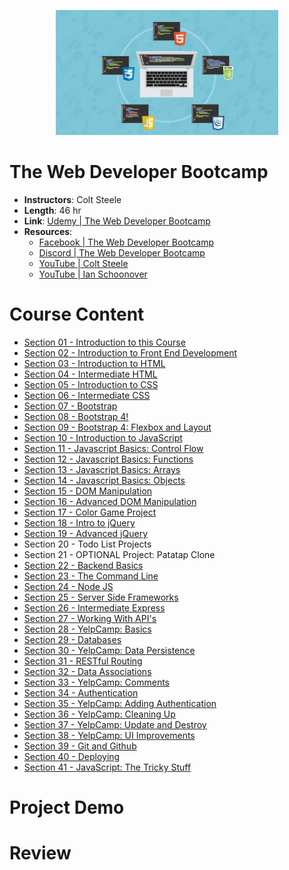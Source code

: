 <p align="center">
  <img height="200" src="./src/logo.png">
</p>

# The Web Developer Bootcamp

- **Instructors**: Colt Steele
- **Length**: 46 hr
- **Link**: [Udemy | The Web Developer Bootcamp](https://www.udemy.com/the-web-developer-bootcamp/)
- **Resources**: 
  - [Facebook | The Web Developer Bootcamp](https://www.facebook.com/groups/2100745003324401/)
  - [Discord | The Web Developer Bootcamp](https://discord.gg/CUga7jX)
  - [YouTube | Colt Steele](https://www.youtube.com/channel/UCrqAGUPPMOdo0jfQ6grikZw)
  - [YouTube | Ian Schoonover](https://www.youtube.com/c/ianschoonover)

# Course Content

- [Section 01 - Introduction to this Course](./Section%2001%20-%20Introduction%20to%20this%20Course/)
- [Section 02 - Introduction to Front End Development](./Section%2002%20-%20Introduction%20to%20Front%20End%20Development/)
- [Section 03 - Introduction to HTML](./Section%2003%20-%20Introduction%20to%20HTML)
- [Section 04 - Intermediate HTML](./Section%2004%20-%20Intermediate%20HTML)
- [Section 05 - Introduction to CSS](./Section%2005%20-%20Introduction%20to%20CSS)
- [Section 06 - Intermediate CSS](./Section%2006%20-%20Intermediate%20CSS)
- [Section 07 - Bootstrap](./Section%2007%20-%20Bootstrap)
- [Section 08 - Bootstrap 4!](./Section%2008%20-%20Bootstrap%204!)
- [Section 09 - Bootstrap 4: Flexbox and Layout](Section%2009%20-%20Bootstrap%204%2C%20Flexbox%20and%20Layout)
- [Section 10 - Introduction to JavaScript](./Section%2010%20-%20Introduction%20to%20JavaScript)
- [Section 11 - Javascript Basics: Control Flow](./Section%2011%20-%20Javascript%20Basics%2C%20Control%20Flow)
- [Section 12 - Javascript Basics: Functions](./Section%2012%20-%20Javascript%20Basics%2C%20Functions)
- [Section 13 - Javascript Basics: Arrays](./Section%2013%20-%20Javascript%20Basics%2C%20Arrays)
- [Section 14 - Javascript Basics: Objects](./Section%2014%20-%20Javascript%20Basics%2C%20Objects)
- [Section 15 - DOM Manipulation](./Section%2015%20-%20DOM%20Manipulation)
- [Section 16 - Advanced DOM Manipulation](./Section%2016%20-%20Advanced%20DOM%20Manipulation)
- [Section 17 - Color Game Project](./Section%2017%20-%20Color%20Game%20Project)
- [Section 18 - Intro to jQuery](./Section%2018%20-%20Intro%20to%20jQuery)
- [Section 19 - Advanced jQuery](./Section%2019%20-%20Advanced%20jQuery)
- Section 20 - Todo List Projects
- Section 21 - OPTIONAL Project: Patatap Clone
- [Section 22 - Backend Basics](./Section%2022%20-%20Backend%20Basics)
- [Section 23 - The Command Line](./Section%2023%20-%20The%20Command%20Line)
- [Section 24 - Node JS](./Section%2024%20-%20Node%20JS)
- [Section 25 - Server Side Frameworks](./Section%2025%20-%20Server%20Side%20Frameworks)
- [Section 26 - Intermediate Express](./Section%2026%20-%20Intermediate%20Express)
- [Section 27 - Working With API's](./Section%2027%20-%20Working%20With%20API's)
- [Section 28 - YelpCamp: Basics](./Section%2028%20-%20YelpCamp%2C%20Basics)
- [Section 29 - Databases](./Section%2029%20-%20Databases)
- [Section 30 - YelpCamp: Data Persistence](./Section%2030%20-%20YelpCamp%2C%20Data%20Persistence)
- [Section 31 - RESTful Routing](./Section%2031%20-%20RESTful%20Routing)
- [Section 32 - Data Associations](./Section%2032%20-%20Data%20Associations)
- [Section 33 - YelpCamp: Comments](./Section%2033%20-%20YelpCamp%2C%20Comments)
- [Section 34 - Authentication](./Section%2034%20-%20Authentication)
- [Section 35 - YelpCamp: Adding Authentication](./Section%2035%20-%20YelpCamp%2C%20Adding%20Authentication)
- [Section 36 - YelpCamp: Cleaning Up](./Section%2036%20-%20YelpCamp%2C%20Cleaning%20Up)
- [Section 37 - YelpCamp: Update and Destroy](./Section%2037%20-%20YelpCamp%2C%20Update%20and%20Destroy)
- [Section 38 - YelpCamp: UI Improvements](./Section%2038%20-%20YelpCamp%2C%20UI%20Improvements)
- [Section 39 - Git and Github](./Section%2039%20-%20Git%20and%20Github)
- [Section 40 - Deploying](./Section%2040%20-%20Deploying)
- [Section 41 - JavaScript: The Tricky Stuff](./Section%2041%20-%20JavaScript%2C%20The%20Tricky%20Stuff)

# Project Demo

# Review
